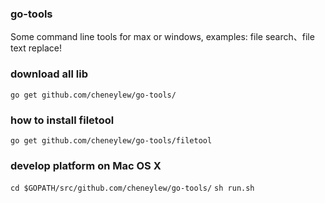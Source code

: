 ### go-tools
Some command line tools for max or windows, examples: file search、file text replace!

### download all lib
`go get github.com/cheneylew/go-tools/`

### how to install filetool

`go get github.com/cheneylew/go-tools/filetool`

### develop platform on Mac OS X
`cd $GOPATH/src/github.com/cheneylew/go-tools/`
`sh run.sh`
